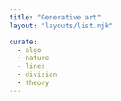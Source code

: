 ```yaml
---
title: "Generative art"
layout: "layouts/list.njk"

curate:
  - algo
  - nature
  - lines
  - division
  - theory
---
```

